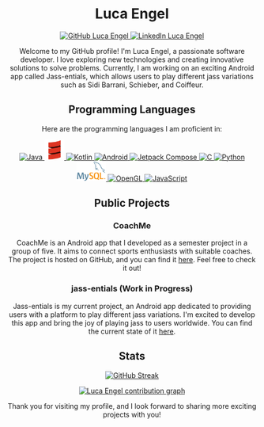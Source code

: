 <!--
**Luca-Engel/Luca-Engel** is a ✨ _special_ ✨ repository because its `README.md` (this file) appears on your GitHub profile.

Here are some ideas to get you started:

- 🔭 I’m currently working on ...
- 🌱 I’m currently learning ...
- 👯 I’m looking to collaborate on ...
- 🤔 I’m looking for help with ...
- 💬 Ask me about ...
- 📫 How to reach me: ...
- 😄 Pronouns: ...
- ⚡ Fun fact: ...
-->

<div align="center">
  <h1>Luca Engel</h1>
  <a href="https://github.com/Luca-Engel" target="_blank">
    <img src="https://img.shields.io/github/followers/luca-engel?label=Follow&style=social" alt="GitHub Luca Engel" height="25" title="GitHub Luca Engel">
  </a>
  
  <a href="https://www.linkedin.com/in/luca-engel/" target="_blank">
    <img src="https://img.shields.io/badge/LinkedIn--_.svg?style=social&logo=linkedin&link=https://www.linkedin.com/in/luca-engel/" alt="LinkedIn Luca Engel" height="25" title="LinkedIn Luca Engel">
  </a>




Welcome to my GitHub profile! I'm Luca Engel, a passionate software developer. I love exploring new technologies and creating innovative solutions to solve problems. Currently, I am working on an exciting Android app called Jass-entials, which allows users to play different jass variations such as Sidi Barrani, Schieber, and Coiffeur.

## Programming Languages
Here are the programming languages I am proficient in:

<div>
    <a href="https://www.java.com/en/" target="_blank">
      <img src="https://img.icons8.com/color/48/000000/java-coffee-cup-logo--v2.png" alt="Java" height="40" title="Java">
    </a>
    <a href="https://www.scala-lang.org/" target="_blank">
      <img src="https://github.com/devicons/devicon/raw/master/icons/scala/scala-original.svg" alt="Scala" height="40" title="Scala">
    </a>
    <a href="https://kotlinlang.org/" target="_blank">
      <img src="https://img.icons8.com/color/48/000000/kotlin.png" alt="Kotlin" height="40" title="Kotlin">
    </a>
    <a href="https://developer.android.com/" target="_blank">
      <img src="https://developer.android.com/static/images/brand/Android_Robot.png" alt="Android" height="40" title="Android">
    </a>
    <a href="https://developer.android.com/jetpack/compose" target="_blank">
      <img src="https://3.bp.blogspot.com/-VVp3WvJvl84/X0Vu6EjYqDI/AAAAAAAAPjU/ZOMKiUlgfg8ok8DY8Hc-ocOvGdB0z86AgCLcBGAsYHQ/s1600/jetpack%2Bcompose%2Bicon_RGB.png" alt="Jetpack Compose" height="40" title="Jetpack Compose">
    </a>
    <a href="https://en.wikipedia.org/wiki/C_(programming_language)" target="_blank">
      <img src="https://img.icons8.com/color/48/000000/c-programming.png" alt="C" height="40" title="C">
    </a>
    <a href="https://www.python.org/" target="_blank">
      <img src="https://img.icons8.com/color/48/000000/python.png" alt="Python" height="40" title="Python">
    </a>
    <a href="https://www.mysql.com/" target="_blank">
      <img src="https://raw.githubusercontent.com/docker-library/docs/c408469abbac35ad1e4a50a6618836420eb9502e/mysql/logo.png" alt="SQL" height="40" title="MySQL">
    </a>
    <a href="https://www.opengl.org/" target="_blank">
      <img src="https://upload.wikimedia.org/wikipedia/commons/e/e9/Opengl-logo.svg" alt="OpenGL" height="40" title="OpenGL">
    </a>
    <a href="https://en.wikipedia.org/wiki/JavaScript" target="_blank">
      <img src="https://upload.wikimedia.org/wikipedia/commons/6/6a/JavaScript-logo.png" alt="JavaScript" height="40" title="JavaScript">
    </a>
</div>

## Public Projects

### CoachMe
CoachMe is an Android app that I developed as a semester project in a group of five. It aims to connect sports enthusiasts with suitable coaches. The project is hosted on GitHub, and you can find it [here](https://github.com/SDPCoachMe/SDP-2023). Feel free to check it out!

### jass-entials (Work in Progress)
Jass-entials is my current project, an Android app dedicated to providing users with a platform to play different jass variations. I'm excited to develop this app and bring the joy of playing jass to users worldwide. You can find the current state of it [here](https://github.com/apps-entials/jass-entials).

## Stats
[![GitHub Streak](https://github-readme-streak-stats.herokuapp.com/?user=Luca-Engel&theme=dark&background=000000)](https://git.io/streak-stats)

<div>
  <a href="https://github.com/ashutosh00710/github-readme-activity-graph"><img alt="Luca Engel contribution graph" src="https://github-readme-activity-graph.vercel.app/graph/?username=Luca-Engel&bg_color=1F222E&color=F8D866&line=F85D7F&point=FFFFFF&hide_border=true" /></a>
</div>

Thank you for visiting my profile, and I look forward to sharing more exciting projects with you!

</div>
